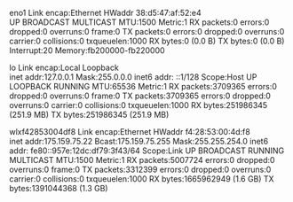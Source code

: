 eno1      Link encap:Ethernet  HWaddr 38:d5:47:af:52:e4  
          UP BROADCAST MULTICAST  MTU:1500  Metric:1
          RX packets:0 errors:0 dropped:0 overruns:0 frame:0
          TX packets:0 errors:0 dropped:0 overruns:0 carrier:0
          collisions:0 txqueuelen:1000 
          RX bytes:0 (0.0 B)  TX bytes:0 (0.0 B)
          Interrupt:20 Memory:fb200000-fb220000 

lo        Link encap:Local Loopback  
          inet addr:127.0.0.1  Mask:255.0.0.0
          inet6 addr: ::1/128 Scope:Host
          UP LOOPBACK RUNNING  MTU:65536  Metric:1
          RX packets:3709365 errors:0 dropped:0 overruns:0 frame:0
          TX packets:3709365 errors:0 dropped:0 overruns:0 carrier:0
          collisions:0 txqueuelen:1000 
          RX bytes:251986345 (251.9 MB)  TX bytes:251986345 (251.9 MB)

wlxf42853004df8 Link encap:Ethernet  HWaddr f4:28:53:00:4d:f8  
          inet addr:175.159.75.22  Bcast:175.159.75.255  Mask:255.255.254.0
          inet6 addr: fe80::957e:12dc:df79:3f43/64 Scope:Link
          UP BROADCAST RUNNING MULTICAST  MTU:1500  Metric:1
          RX packets:5007724 errors:0 dropped:0 overruns:0 frame:0
          TX packets:3312399 errors:0 dropped:0 overruns:0 carrier:0
          collisions:0 txqueuelen:1000 
          RX bytes:1665962949 (1.6 GB)  TX bytes:1391044368 (1.3 GB)

